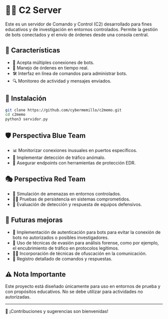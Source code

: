 # 🕵️‍♂️ C2 Server

Este es un servidor de Comando y Control (C2) desarrollado para fines educativos y de investigación en entornos controlados. Permite la gestión de bots conectados y el envío de órdenes desde una consola central.

## 🚀 Características

- 📡 Acepta múltiples conexiones de bots.
- 🔄 Manejo de órdenes en tiempo real.
- 🛠 Interfaz en línea de comandos para administrar bots.
- 🔍 Monitoreo de actividad y mensajes enviados.

## 🔧 Instalación

```bash
git clone https://github.com/cybermemillo/c2memo.git
cd c2memo
python3 servidor.py
```

## 🛡 Perspectiva Blue Team

- 📊 Monitorizar conexiones inusuales en puertos específicos.
- 🚨 Implementar detección de tráfico anómalo.
- 🔐 Asegurar endpoints con herramientas de protección EDR.

## 🎭 Perspectiva Red Team

- 🎯 Simulación de amenazas en entornos controlados.
- 🏴‍☠️ Pruebas de persistencia en sistemas comprometidos.
- 🔎 Evaluación de detección y respuesta de equipos defensivos.

## 🔮 Futuras mejoras

- 🔑 Implementación de autenticación para bots para evitar la conexión de bots no autorizados o posibles investigadores.
- 📶 Uso de técnicas de evasión para análisis forense, como por ejemplo, el encubrimiento de tráfico en protocolos legítimos.
- 🕵️‍♂️ Incorporación de técnicas de ofuscación en la comunicación.
- 📜 Registro detallado de comandos y respuestas.

## ⚠️ Nota Importante

Este proyecto está diseñado únicamente para uso en entornos de prueba y con propósitos educativos. No se debe utilizar para actividades no autorizadas.

---

📌 ¡Contribuciones y sugerencias son bienvenidas!

